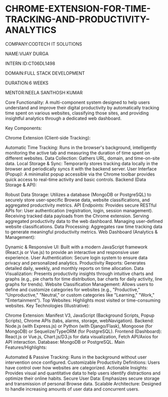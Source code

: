 # CHROME-EXTENSION-FOR-TIME-TRACKING-AND-PRODUCTIVITY-ANALYTICS

COMPANY:CODTECH IT SOLUTIONS

NAME:VIJAY DURGA

INTERN ID:CT06DL1498

DOMAIN:FULL STACK DEVELOPMENT 

DURATION:6 WEEKS

MENTOR:NEELA SANTHOSH KUMAR

Core Functionality: A multi-component system designed to help users understand and improve their digital productivity by automatically tracking time spent on various websites, classifying those sites, and providing insightful analytics through a dedicated web dashboard.

Key Components:

Chrome Extension (Client-side Tracking):

Automatic Time Tracking: Runs in the browser's background, intelligently monitoring the active tab and measuring the duration of time spent on different websites.
Data Collection: Gathers URL, domain, and time-on-site data.
Local Storage & Sync: Temporarily stores tracking data locally in the browser and periodically syncs it with the backend server.
User Interface (Popup): A minimalist popup accessible via the Chrome toolbar provides quick access to real-time activity and basic controls.
Backend (Data Storage & API):

Robust Data Storage: Utilizes a database (MongoDB or PostgreSQL) to securely store user-specific Browse data, website classifications, and aggregated productivity metrics.
API Endpoints: Provides secure RESTful APIs for:
User authentication (registration, login, session management).
Receiving tracked data payloads from the Chrome extension.
Serving aggregated productivity data to the web dashboard.
Managing user-defined website classifications.
Data Processing: Aggregates raw time tracking data to generate meaningful productivity metrics.
Web Dashboard (Analytics & Management):

Dynamic & Responsive UI: Built with a modern JavaScript framework (React.js or Vue.js) to provide an interactive and responsive user experience.
User Authentication: Secure login system to ensure data privacy and personalized analytics.
Productivity Reports: Generates detailed daily, weekly, and monthly reports on time allocation.
Data Visualization: Presents productivity insights through intuitive charts and graphs (e.g., pie charts for time distribution, bar charts for daily activity, line graphs for trends).
Website Classification Management: Allows users to define and customize categories for websites (e.g., "Productive," "Unproductive," "Neutral," or custom categories like "Learning," "Work," "Entertainment").
Top Websites: Highlights most visited or time-consuming websites.
Key Technologies (Illustrative):

Chrome Extension: Manifest V3, JavaScript (Background Scripts, Popup Scripts), Chrome APIs (tabs, alarms, storage, webNavigation).
Backend: Node.js (with Express.js) or Python (with Django/Flask), Mongoose (for MongoDB) or Sequelize/TypeORM (for PostgreSQL).
Frontend (Dashboard): React.js or Vue.js, Chart.js/D3.js for data visualization, Fetch API/Axios for API interaction.
Database: MongoDB or PostgreSQL.
Main Features/Highlights:

Automated & Passive Tracking: Runs in the background without user intervention once configured.
Customizable Productivity Definitions: Users have control over how websites are categorized.
Actionable Insights: Provides visual and quantitative data to help users identify distractions and optimize their online habits.
Secure User Data: Emphasizes secure storage and transmission of personal Browse data.
Scalable Architecture: Designed to handle increasing amounts of user data and concurrent users.
